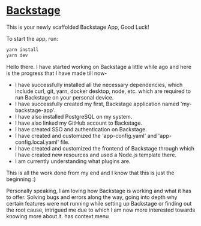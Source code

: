 # [Backstage](https://backstage.io)

This is your newly scaffolded Backstage App, Good Luck!

To start the app, run:

```sh
yarn install
yarn dev
```

Hello there.
I have started working on Backstage a little while ago and here is the progress that I have made till now-

- I have successfully installed all the necessary dependencies, which include curl, git, yarn, docker desktop, node, etc. which are required to run Backstage on your personal device.
- I have successfully created my first, Backstage application named 'my-backstage-app'.
- I have also installed PostgreSQL on my system.
- I have also linked my GitHub account to Backstage.
- I have created SSO and authentication on Backstage.
- I have created and customized the 'app-config.yaml' and 'app-config.local.yaml' file.
- I have created and customized the frontend of Backstage through which I have created new resources and used a Node.js template there.
- I am currently understanding what plugins are.

This is all the work done from my end and I know that this is just the beginning :)

Personally speaking, I am loving how Backstage is working and what it has to offer. Solving bugs and errors along the way, going into depth why certain features were not running while setting up Backstage or finding out the root cause, intrigued me due to which I am now more interested towards knowing more about it.
has context menu
